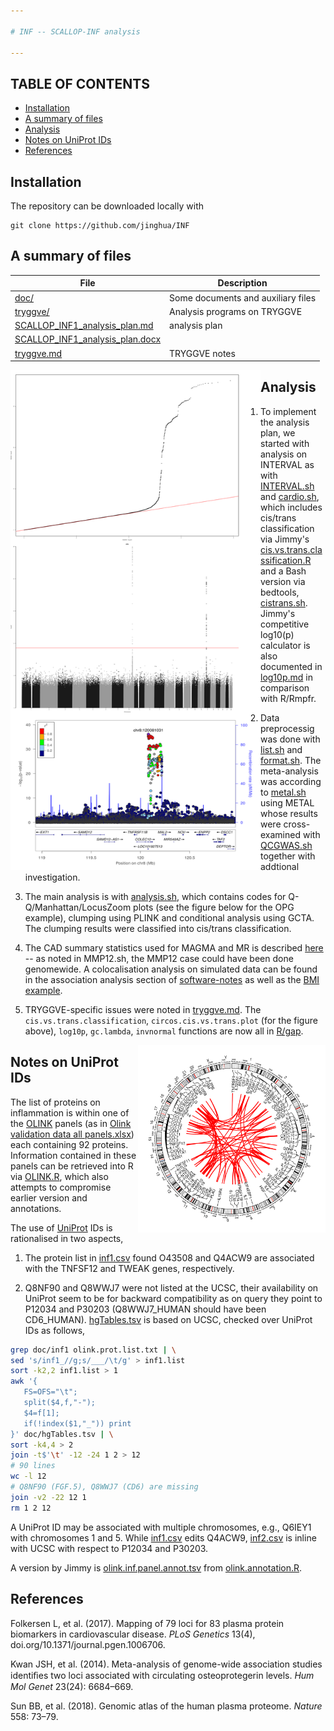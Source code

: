 ```yaml
---

# INF -- SCALLOP-INF analysis

---
```


## TABLE OF CONTENTS

* [Installation](https://github.com/jinghuazhao/INF#inf)
* [A summary of files](https://github.com/jinghuazhao/INF#a-summary-of-files)
* [Analysis](https://github.com/jinghuazhao/INF#analysis)
* [Notes on UniProt IDs](https://github.com/jinghuazhao/INF#notes-on-uniprot-ids)
* [References](https://github.com/jinghuazhao/INF#references)


## Installation

The repository can be downloaded locally with

``` {.bash}
git clone https://github.com/jinghua/INF
```

## A summary of files

File     | Description
---------|--------------------------------------------------------
[doc/](doc) | Some documents and auxiliary files
[tryggve/](tryggve) | Analysis programs on TRYGGVE
[SCALLOP_INF1_analysis_plan.md](SCALLOP_INF1_analysis_plan.md) | analysis plan
[SCALLOP_INF1_analysis_plan.docx](SCALLOP_INF1_analysis_plan.docx) |
[tryggve.md](tryggve.md) | TRYGGVE notes

<img src="doc/OPG-qml.png" width="400" height="800" align="left">

## Analysis

1. To implement the analysis plan, we started with analysis on INTERVAL as with [INTERVAL.sh](tryggve/INTERVAL.sh) and [cardio.sh](doc/cardio.sh), which includes cis/trans classification via Jimmy's [cis.vs.trans.classification.R](doc/cis.vs.trans.classification.R) and a Bash version via bedtools, [cistrans.sh](doc/cistrans.sh).
Jimmy's competitive log10(p) calculator is also documented in [log10p.md](doc/log10p.md) in comparison with R/Rmpfr. 

2. Data preprocessig was done with [list.sh](tryggve/list.sh) and [format.sh](tryggve/format.sh). The meta-analysis was according to [metal.sh](tryggve/metal.sh) using METAL whose results were cross-examined with [QCGWAS.sh](tryggve/QCGWAS.sh) together with addtional investigation.

3. The main analysis is with [analysis.sh](tryggve/analysis.sh), which contains codes for Q-Q/Manhattan/LocusZoom plots (see the figure below for the OPG example), clumping using PLINK and conditional analysis using GCTA. The clumping results were classified into cis/trans classification.

4. The CAD summary statistics used for MAGMA and MR is described [here](https://github.com/jinghuazhao/Omics-analysis/tree/master/CAD)
-- as noted in MMP12.sh, the MMP12 case could have been done genomewide. A colocalisation analysis on simulated data can be found in the
association analysis section of [software-notes](https://github.com/jinghuazhao/software-notes)
as well as the [BMI example](https://github.com/jinghuazhao/Omics-analysis/tree/master/BMI).

5. TRYGGVE-specific issues were noted in [tryggve.md](tryggve.md). The `cis.vs.trans.classification`, `circos.cis.vs.trans.plot` (for the figure above), `log10p`, `gc.lambda`, `invnormal` functions are now all in [R/gap](https://github.com/jinghuazhao/R/tree/master/gap).

<img src="doc/INTERVAL.circlize.png" width="300" height="300" align="right">

## Notes on UniProt IDs

The list of proteins on inflammation is within one of the [OLINK](https://www.olink.com/products/) panels (as in [Olink validation data all panels.xlsx](doc/Olink%20validation%20data%20all%20panels.xlsx)) each containing 92 proteins. Information contained in these panels can be retrieved into R via [OLINK.R](doc/OLINK.R), which also attempts to compromise earlier version and annotations.

The use of [UniProt](https://www.uniprot.org/) IDs is rationalised in two aspects,

1. The protein list in [inf1.csv](doc/inf1.csv) found O43508 and Q4ACW9 are associated with the TNFSF12 and TWEAK genes, respectively.

2. Q8NF90 and Q8WWJ7 were not listed at the UCSC, their availability on UniProt seem to be for backward compatibility as on query they 
point to P12034 and P30203 (Q8WWJ7_HUMAN should have been CD6_HUMAN). [hgTables.tsv](doc/hgTables.tsv) is based on UCSC, checked over
UniProt IDs as follows,
```bash
grep doc/inf1 olink.prot.list.txt | \
sed 's/inf1_//g;s/___/\t/g' > inf1.list
sort -k2,2 inf1.list > 1
awk '{
   FS=OFS="\t"; 
   split($4,f,"-");
   $4=f[1];
   if(!index($1,"_")) print
}' doc/hgTables.tsv | \
sort -k4,4 > 2
join -t$'\t' -12 -24 1 2 > 12
# 90 lines
wc -l 12
# Q8NF90 (FGF.5), Q8WWJ7 (CD6) are missing
join -v2 -22 12 1
rm 1 2 12
```
A UniProt ID may be associated with multiple chromosomes, e.g., Q6IEY1 with chromosomes 1 and 5. While [inf1.csv](doc/inf1.csv) 
edits Q4ACW9, [inf2.csv](doc/inf2.csv) is inline with UCSC with respect to P12034 and P30203.

A version by Jimmy is [olink.inf.panel.annot.tsv](doc/olink.inf.panel.annot.tsv) from [olink.annotation.R](doc/olink.annotation.R).

## References

Folkersen L, et al. (2017). Mapping of 79 loci for 83 plasma protein biomarkers in cardiovascular disease. *PLoS Genetics* 13(4), doi.org/10.1371/journal.pgen.1006706.

Kwan JSH, et al. (2014). Meta-analysis of genome-wide association studies identiﬁes two loci associated with circulating osteoprotegerin levels. *Hum Mol Genet* 23(24): 6684–669.

Sun BB, et al. (2018). Genomic atlas of the human plasma proteome. *Nature* 558: 73–79.

